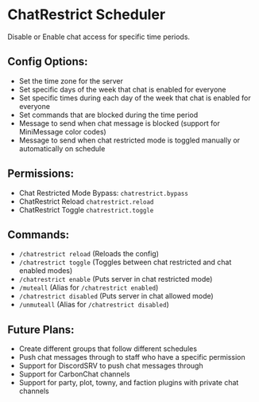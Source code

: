 # ChatRestrict Scheduler
Disable or Enable chat access for specific time periods.

## Config Options:

- Set the time zone for the server
- Set specific days of the week that chat is enabled for everyone
- Set specific times during each day of the week that chat is enabled for everyone
- Set commands that are blocked during the time period
- Message to send when chat message is blocked (support for MiniMessage color codes)
- Message to send when chat restricted mode is toggled manually or automatically on schedule

## Permissions:

- Chat Restricted Mode Bypass: `chatrestrict.bypass`
- ChatRestrict Reload `chatrestrict.reload`
- ChatRestrict Toggle `chatrestrict.toggle`

## Commands:

- `/chatrestrict reload` (Reloads the config)
- `/chatrestrict toggle` (Toggles between chat restricted and chat enabled modes)
- `/chatrestrict enable` (Puts server in chat restricted mode)
- `/muteall` (Alias for `/chatrestrict enabled`)
- `/chatrestrict disabled` (Puts server in chat allowed mode)
- `/unmuteall` (Alias for `/chatrestrict disabled`)

## Future Plans:

- Create different groups that follow different schedules
- Push chat messages through to staff who have a specific permission
- Support for DiscordSRV to push chat messages through
- Support for CarbonChat channels
- Support for party, plot, towny, and faction plugins with private chat channels
